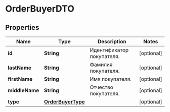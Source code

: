 

# OrderBuyerDTO

## Properties

Name | Type | Description | Notes
------------ | ------------- | ------------- | -------------
**id** | **String** | Идентификатор покупателя. |  [optional]
**lastName** | **String** | Фамилия покупателя. |  [optional]
**firstName** | **String** | Имя покупателя. |  [optional]
**middleName** | **String** | Отчество покупателя. |  [optional]
**type** | [**OrderBuyerType**](OrderBuyerType.md) |  |  [optional]




